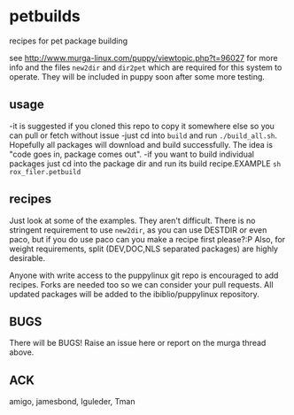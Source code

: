 petbuilds
=========

recipes for pet package building

see http://www.murga-linux.com/puppy/viewtopic.php?t=96027 for more info
and the files `new2dir` and `dir2pet` which are required for this system to
operate. They will be included in puppy soon after some more testing.

usage
-----
-it is suggested if you cloned this repo to copy it somewhere else so 
you can pull or fetch without issue
-just cd into `build` and run `./build_all.sh`. Hopefully all packages
will download and build successfully. The idea is "code goes in, package
comes out".
-if you want to build individual packages just cd into the package dir
and run its build recipe.EXAMPLE `sh rox_filer.petbuild`

recipes
-------
Just look at some of the examples. They aren't difficult. There is no 
stringent requirement to use `new2dir`, as you can use DESTDIR or even paco,
but if you do use paco can you make a recipe first please?:P
Also, for weight requirements, split (DEV,DOC,NLS separated packages) are highly
desirable.

Anyone with write access to the puppylinux git repo is encouraged to add recipes.
Forks are needed too so we can consider your pull requests. All updated packages
will be added to the ibiblio/puppylinux repository.

BUGS
----
There will be BUGS! Raise an issue here or report on the murga thread above.

ACK
---
amigo, jamesbond, Iguleder, Tman
